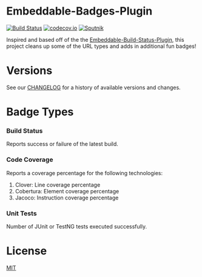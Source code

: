 Embeddable-Badges-Plugin
==============================
[![Build Status](https://travis-ci.org/SxMShaDoW/embeddable-badges-plugin.svg?branch=master)](https://travis-ci.org/SxMShaDoW/embeddable-badges-plugin) [![codecov.io](https://codecov.io/github/SxMShaDoW/embeddable-badges-plugin/coverage.svg?branch=master)](https://codecov.io/github/SxMShaDoW/embeddable-badges-plugin?branch=master) [![Sputnik](https://sputnik.ci/conf/badge)](https://sputnik.ci/app#/builds/SxMShaDoW/embeddable-badges-plugin)

Inspired and based off of the the [Embeddable-Build-Status-Plugin](https://wiki.jenkins-ci.org/display/JENKINS/Embeddable+Build+Status+Plugin), this project cleans up some of the URL types and adds in additional fun badges!

# Versions

See our [CHANGELOG](CHANGELOG.md) for a history of available versions and changes.

# Badge Types

### Build Status
Reports success or failure of the latest build.

### Code Coverage
Reports a coverage percentage for the following technologies:

1. Clover: Line coverage percentage
2. Cobertura: Element coverage percentage
3. Jacoco: Instruction coverage percentage

### Unit Tests
Number of JUnit or TestNG tests executed successfully.

# License

[MIT](LICENSE)
